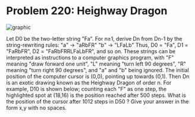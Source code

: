 # Problem 220: Heighway Dragon

![graphic](img220.gif)

Let D0 be the two-letter string "Fa". For n≥1, derive Dn from Dn-1 by
the string-rewriting rules: "a" → "aRbFR" "b" → "LFaLb" Thus, D0 = "Fa",
D1 = "FaRbFR", D2 = "FaRbFRRLFaLbFR", and so on. These strings can be
interpreted as instructions to a computer graphics program, with "F"
meaning "draw forward one unit", "L" meaning "turn left 90 degrees", "R"
meaning "turn right 90 degrees", and "a" and "b" being ignored. The
initial position of the computer cursor is (0,0), pointing up towards
(0,1). Then Dn is an exotic drawing known as the Heighway Dragon of
order n. For example, D10 is shown below; counting each "F" as one step,
the highlighted spot at (18,16) is the position reached after 500 steps.
What is the position of the cursor after 1012 steps in D50 ? Give your
answer in the form x,y with no spaces.